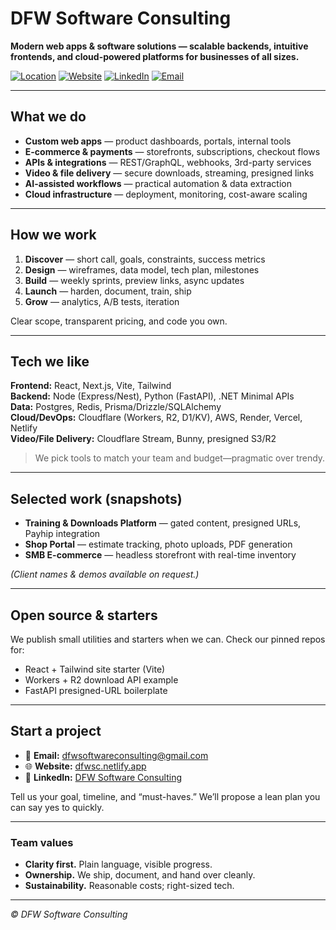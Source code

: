 # DFW Software Consulting

**Modern web apps & software solutions — scalable backends, intuitive frontends, and cloud-powered platforms for businesses of all sizes.**

[![Location](https://img.shields.io/badge/USA-DFW-blue)](#)
[![Website](https://img.shields.io/badge/Website-dfwsc.netlify.app-0b7285)](https://dfwsc.netlify.app/)
[![LinkedIn](https://img.shields.io/badge/LinkedIn-DFW%20Software%20Consulting-0a66c2)](https://www.linkedin.com/company/dfw-software-consulting)
[![Email](https://img.shields.io/badge/Email-dfwsoftwareconsulting%40gmail.com-6b7280)](mailto:dfwsoftwareconsulting@gmail.com)

---

## What we do

- **Custom web apps** — product dashboards, portals, internal tools  
- **E-commerce & payments** — storefronts, subscriptions, checkout flows  
- **APIs & integrations** — REST/GraphQL, webhooks, 3rd-party services  
- **Video & file delivery** — secure downloads, streaming, presigned links  
- **AI-assisted workflows** — practical automation & data extraction  
- **Cloud infrastructure** — deployment, monitoring, cost-aware scaling

---

## How we work

1. **Discover** — short call, goals, constraints, success metrics  
2. **Design** — wireframes, data model, tech plan, milestones  
3. **Build** — weekly sprints, preview links, async updates  
4. **Launch** — harden, document, train, ship  
5. **Grow** — analytics, A/B tests, iteration

Clear scope, transparent pricing, and code you own.

---

## Tech we like

**Frontend:** React, Next.js, Vite, Tailwind  
**Backend:** Node (Express/Nest), Python (FastAPI), .NET Minimal APIs  
**Data:** Postgres, Redis, Prisma/Drizzle/SQLAlchemy  
**Cloud/DevOps:** Cloudflare (Workers, R2, D1/KV), AWS, Render, Vercel, Netlify  
**Video/File Delivery:** Cloudflare Stream, Bunny, presigned S3/R2

> We pick tools to match your team and budget—pragmatic over trendy.

---

## Selected work (snapshots)

- **Training & Downloads Platform** — gated content, presigned URLs, Payhip integration  
- **Shop Portal** — estimate tracking, photo uploads, PDF generation  
- **SMB E-commerce** — headless storefront with real-time inventory

*(Client names & demos available on request.)*

---

## Open source & starters

We publish small utilities and starters when we can. Check our pinned repos for:
- React + Tailwind site starter (Vite)
- Workers + R2 download API example
- FastAPI presigned-URL boilerplate

---

## Start a project

- 📧 **Email:** [dfwsoftwareconsulting@gmail.com](mailto:dfwsoftwareconsulting@gmail.com)  
- 🌐 **Website:** [dfwsc.netlify.app](https://dfwsc.netlify.app/)  
- 💬 **LinkedIn:** [DFW Software Consulting](https://www.linkedin.com/company/dfw-software-consulting)

Tell us your goal, timeline, and “must-haves.” We’ll propose a lean plan you can say yes to quickly.

---

### Team values

- **Clarity first.** Plain language, visible progress.  
- **Ownership.** We ship, document, and hand over cleanly.  
- **Sustainability.** Reasonable costs; right-sized tech.

---

*© DFW Software Consulting*
